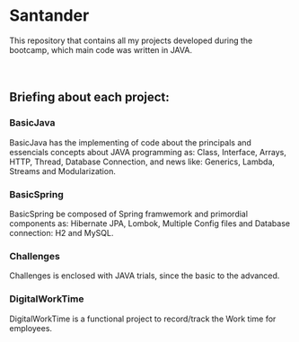 # Santander 
This repository that contains all my projects developed during the bootcamp, which main code was written in JAVA.
<br><br><br>
## Briefing about each project:
### BasicJava
BasicJava has the implementing of code about the principals and essencials concepts about JAVA programming as: Class, Interface, Arrays, HTTP, Thread, Database Connection, and news like: Generics, Lambda, Streams and Modularization.
### BasicSpring
BasicSpring be composed of Spring framwemork and primordial components as: Hibernate JPA, Lombok, Multiple Config files and Database connection: H2 and MySQL.
### Challenges
Challenges is enclosed with JAVA trials, since the basic to the advanced.
### DigitalWorkTime
DigitalWorkTime is a functional project to record/track the Work time for employees.
